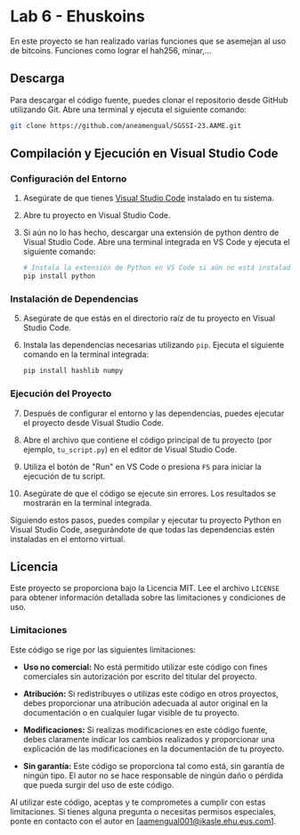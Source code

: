 # Lab 6 - Ehuskoins

En este proyecto se han realizado varias funciones que se asemejan al uso de bitcoins. Funciones como lograr el hah256, minar,...

## Descarga

Para descargar el código fuente, puedes clonar el repositorio desde GitHub utilizando Git. Abre una terminal y ejecuta el siguiente comando:

```bash
git clone https://github.com/aneamengual/SGSSI-23.AAME.git
```

## Compilación y Ejecución en Visual Studio Code

### Configuración del Entorno

1. Asegúrate de que tienes [Visual Studio Code](https://code.visualstudio.com/) instalado en tu sistema.

2. Abre tu proyecto en Visual Studio Code.

3. Si aún no lo has hecho, descargar una extensión de python dentro de Visual Studio Code. Abre una terminal integrada en VS Code y ejecuta el siguiente comando:

    ```bash
    # Instala la extensión de Python en VS Code si aún no está instalada.
    pip install python
    ```

### Instalación de Dependencias

5. Asegúrate de que estás en el directorio raíz de tu proyecto en Visual Studio Code.

6. Instala las dependencias necesarias utilizando `pip`. Ejecuta el siguiente comando en la terminal integrada:

    ```bash
    pip install hashlib numpy
    ```

### Ejecución del Proyecto

7. Después de configurar el entorno y las dependencias, puedes ejecutar el proyecto desde Visual Studio Code.

8. Abre el archivo que contiene el código principal de tu proyecto (por ejemplo, `tu_script.py`) en el editor de Visual Studio Code.

9. Utiliza el botón de "Run" en VS Code o presiona `F5` para iniciar la ejecución de tu script.

10. Asegúrate de que el código se ejecute sin errores. Los resultados se mostrarán en la terminal integrada.

Siguiendo estos pasos, puedes compilar y ejecutar tu proyecto Python en Visual Studio Code, asegurándote de que todas las dependencias estén instaladas en el entorno virtual.

## Licencia

Este proyecto se proporciona bajo la Licencia MIT. Lee el archivo `LICENSE` para obtener información detallada sobre las limitaciones y condiciones de uso.

### Limitaciones

Este código se rige por las siguientes limitaciones:

- **Uso no comercial:** No está permitido utilizar este código con fines comerciales sin autorización por escrito del titular del proyecto.

- **Atribución:** Si redistribuyes o utilizas este código en otros proyectos, debes proporcionar una atribución adecuada al autor original en la documentación o en cualquier lugar visible de tu proyecto.

- **Modificaciones:** Si realizas modificaciones en este código fuente, debes claramente indicar los cambios realizados y proporcionar una explicación de las modificaciones en la documentación de tu proyecto.

- **Sin garantía:** Este código se proporciona tal como está, sin garantía de ningún tipo. El autor no se hace responsable de ningún daño o pérdida que pueda surgir del uso de este código.

Al utilizar este código, aceptas y te comprometes a cumplir con estas limitaciones. Si tienes alguna pregunta o necesitas permisos especiales, ponte en contacto con el autor en [aamengual001@ikasle.ehu.eus.com].

